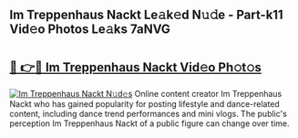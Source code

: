 ## Im Treppenhaus Nackt Le𝚊k𝚎d N𝚞𝚍e - Part-k11 Vid𝚎o Photos Le𝚊ks 7aNVG

# <h2><a href="http://fb3n2t.evod.top/?m=Im+Treppenhaus+Nackt">🔗 👉🔴 Im Treppenhaus Nackt Vid𝚎o Ph𝚘t𝚘s</a></h2>

[![Im Treppenhaus Nackt N𝚞d𝚎s](https://i.imgur.com/8V9OHl7.gif)](http://fb3n2t.evod.top/?m=Im+Treppenhaus+Nackt)
Online content creator Im Treppenhaus Nackt who has gained popularity for posting lifestyle and dance-related content, including dance trend performances and mini vlogs. The public's perception Im Treppenhaus Nackt of a public figure can change over time. 
